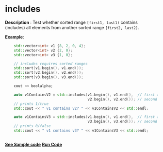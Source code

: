 # includes

**Description** : Test whether sorted range `[first1, last1)` contains (includes) all elements from another sorted range `[first2, last2)`.

**Example**:
```cpp
    std::vector<int> v1 {8, 2, 0, 4};
    std::vector<int> v2 {2, 0};
    std::vector<int> v3 {1, 0};

    // includes requires sorted ranges
    std::sort(v1.begin(), v1.end());
    std::sort(v2.begin(), v2.end());
    std::sort(v3.begin(), v3.end());

    cout << boolalpha;

    auto v1ContainsV2 = std::includes(v1.begin(), v1.end(),  // first range 
                                      v2.begin(), v2.end()); // second range
    // prints 1/true
    std::cout << " v1 contains v2? " << v1ContainsV2 << std::endl;

    auto v1ContainsV3 = std::includes(v1.begin(), v1.end(),  // first range 
                                      v3.begin(), v3.end()); // second range
    // prints 0/false
    std::cout << " v1 contains v3? " << v1ContainsV3 << std::endl;
   
```
**[See Sample code](../snippets/algorithm/includes.cpp)**
**[Run Code](https://rextester.com/MMPQ67900)**
